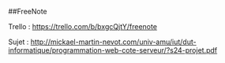 ##FreeNote

Trello : https://trello.com/b/bxgcQjtY/freenote

Sujet : http://mickael-martin-nevot.com/univ-amu/iut/dut-informatique/programmation-web-cote-serveur/?s24-projet.pdf